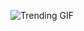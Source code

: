 
<!-- GIF_SECTION -->
![Trending GIF](https://media4.giphy.com/media/v1.Y2lkPThiYjIxNzcyZWNtMTd0cWEwZTlrNTB0ZGNvb3kweXUybHI4M3pkMDJwM3l1cmtpbiZlcD12MV9naWZzX3NlYXJjaCZjdD1n/hXddB04gkpgBoxApfh/giphy.gif)
<!-- END_GIF_SECTION -->
